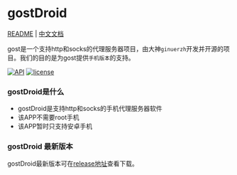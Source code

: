 # gostDroid

[README](README.md) | [中文文档](README_zh.md)

gost是一个支持http和socks的代理服务器项目，由大神`ginuerzh`开发并开源的项目。我们的目的是为gost提供`手机版本`的支持。

[![API](https://img.shields.io/badge/API-19%2B-green.svg?style=plastic)](https://android-arsenal.com/api?level=19)
[![license](https://img.shields.io/github/license/switch-iot/hin2n.svg?style=plastic)](https://www.gnu.org/licenses/gpl-3.0)



### gostDroid是什么
- gostDroid是支持http和socks的手机代理服务器软件
- 该APP不需要root手机
- 该APP暂时只支持安卓手机


### gostDroid 最新版本
gostDroid最新版本可在[release地址](https://github.com/rankaiyx/gostDroid/releases)查看下载。
